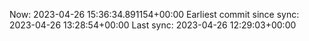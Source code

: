 Now: 2023-04-26 15:36:34.891154+00:00 Earliest commit since sync: 2023-04-26 13:28:54+00:00 Last sync: 2023-04-26 12:29:03+00:00
